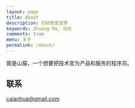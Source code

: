 ```yaml
---
layout: page
title: About
description: 打码改变世界
keywords: Zhuang Ma, 马壮
comments: true
menu: 关于
permalink: /about/
---
```


我是山猫，一个想要把技术变为产品和服务的程序员。

## 联系

caianhua@gmail.com



